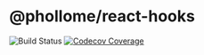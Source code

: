 # @phollome/react-hooks

![Build Status](https://github.com/phollome/react-hooks/workflows/build/badge.svg) [![Codecov Coverage](https://img.shields.io/codecov/c/github/phollome/react-hooks/main.svg?style=flat-square)](https://codecov.io/gh/phollome/react-hooks/)
